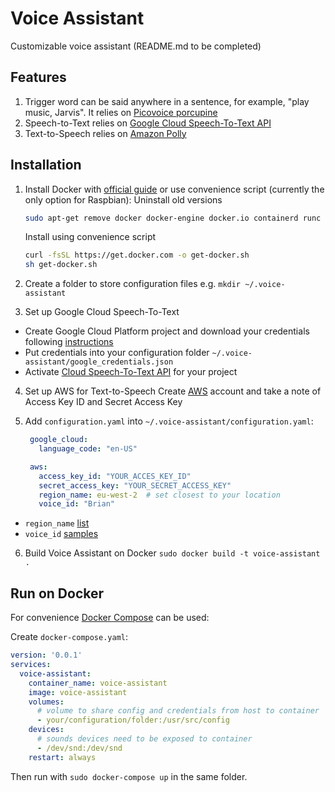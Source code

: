 # Voice Assistant
Customizable voice assistant
(README.md to be completed)

## Features
1. Trigger word can be said anywhere in a sentence, for example, "play music, Jarvis". It relies on [Picovoice porcupine](https://github.com/Picovoice/porcupine)
2. Speech-to-Text relies on [Google Cloud Speech-To-Text API](https://console.developers.google.com/apis/library/speech.googleapis.com/)
3. Text-to-Speech relies on [Amazon Polly](https://aws.amazon.com/polly/)

## Installation
1. Install Docker with [official guide](https://docs.docker.com/engine/install/debian/) or use convenience script (currently the only option for Raspbian):
   Uninstall old versions
   ```bash
   sudo apt-get remove docker docker-engine docker.io containerd runc
   ```
   Install using convenience script
   ```bash
   curl -fsSL https://get.docker.com -o get-docker.sh
   sh get-docker.sh
   ```
   
2. Create a folder to store configuration files e.g.
`mkdir ~/.voice-assistant`

3. Set up Google Cloud Speech-To-Text
 - Create Google Cloud Platform project and download your credentials following [instructions](https://cloud.google.com/docs/authentication/getting-started)
 -  Put credentials into your configuration folder `~/.voice-assistant/google_credentials.json`
 - Activate [Cloud Speech-To-Text API](https://console.developers.google.com/apis/library/speech.googleapis.com/) for your project

4. Set up AWS for Text-to-Speech
Create [AWS](https://aws.amazon.com/) account and take a note of Access Key ID and Secret
Access Key

5. Add `configuration.yaml` into `~/.voice-assistant/configuration.yaml`:
   ```yaml
    google_cloud:
      language_code: "en-US"

    aws:
      access_key_id: "YOUR_ACCES_KEY_ID"
      secret_access_key: "YOUR_SECRET_ACCESS_KEY"
      region_name: eu-west-2  # set closest to your location
      voice_id: "Brian"
    ```
 - `region_name` [list](https://docs.aws.amazon.com/AmazonRDS/latest/UserGuide/Concepts.RegionsAndAvailabilityZones.html)
 - `voice_id` [samples](https://eu-west-2.console.aws.amazon.com/polly/home/SynthesizeSpeech)

 6. Build Voice Assistant on Docker
 `sudo docker build -t voice-assistant .`


## Run on Docker
For convenience [Docker Compose](https://docs.docker.com/compose/install/) can be used:

Create `docker-compose.yaml`:
```yaml
version: '0.0.1'
services:
  voice-assistant:
    container_name: voice-assistant
    image: voice-assistant
    volumes:
      # volume to share config and credentials from host to container
      - your/configuration/folder:/usr/src/config
    devices:
      # sounds devices need to be exposed to container
      - /dev/snd:/dev/snd
    restart: always
```
Then run with `sudo docker-compose up` in the same folder.

